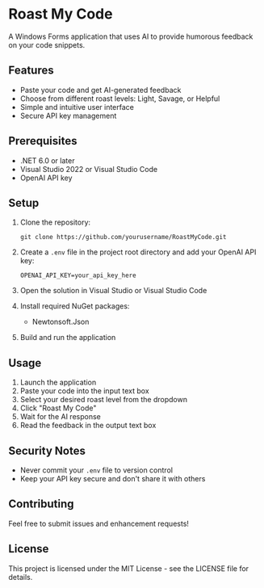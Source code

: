 # Roast My Code

A Windows Forms application that uses AI to provide humorous feedback on your code snippets.

## Features

- Paste your code and get AI-generated feedback
- Choose from different roast levels: Light, Savage, or Helpful
- Simple and intuitive user interface
- Secure API key management

## Prerequisites

- .NET 6.0 or later
- Visual Studio 2022 or Visual Studio Code
- OpenAI API key

## Setup

1. Clone the repository:
   ```
   git clone https://github.com/yourusername/RoastMyCode.git
   ```

2. Create a `.env` file in the project root directory and add your OpenAI API key:
   ```
   OPENAI_API_KEY=your_api_key_here
   ```

3. Open the solution in Visual Studio or Visual Studio Code

4. Install required NuGet packages:
   - Newtonsoft.Json

5. Build and run the application

## Usage

1. Launch the application
2. Paste your code into the input text box
3. Select your desired roast level from the dropdown
4. Click "Roast My Code"
5. Wait for the AI response
6. Read the feedback in the output text box

## Security Notes

- Never commit your `.env` file to version control
- Keep your API key secure and don't share it with others

## Contributing

Feel free to submit issues and enhancement requests!

## License

This project is licensed under the MIT License - see the LICENSE file for details. 